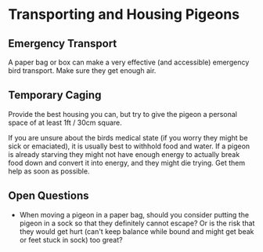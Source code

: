 # Transporting and Housing Pigeons


## Emergency Transport

A paper bag or box can make a very effective (and accessible) emergency bird transport. Make sure they get enough air.


## Temporary Caging

Provide the best housing you can, but try to give the pigeon a personal space of at least 1ft / 30cm square.

If you are unsure about the birds medical state (if you worry they might be sick or emaciated), it is usually best to withhold food and water. If a pigeon is already starving they might not have enough energy to actually break food down and convert it into energy, and they might die trying. Get them help as soon as possible.


## Open Questions

- When moving a pigeon in a paper bag, should you consider putting the pigeon in a sock so that they definitely cannot escape? Or is the risk that they would get hurt (can't keep balance while bound and might get beak or feet stuck in sock) too great?